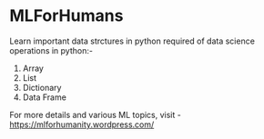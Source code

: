 # MLForHumans
Learn important data strctures in python required of data science operations in python:-
1. Array
2. List
3. Dictionary
4. Data Frame

For more details and various ML topics, visit - https://mlforhumanity.wordpress.com/
